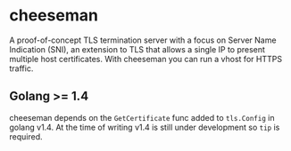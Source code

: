 # cheeseman

A proof-of-concept TLS termination server with a focus on Server Name
Indication (SNI), an extension to TLS that allows a single IP to present
multiple host certificates. With cheeseman you can run a vhost for HTTPS
traffic.

## Golang >= 1.4

cheeseman depends on the `GetCertificate` func added to `tls.Config` in golang
v1.4. At the time of writing v1.4 is still under development so `tip` is
required.
